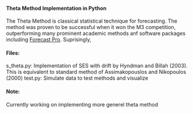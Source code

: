 #### Theta Method Implementation in Python
  The Theta Method is classical statistical technique for forecasting. The method was proven to be successful when it won the M3 competition, outperforming many prominent academic methods anf software packages including [Forecast Pro](www.forecastpro.com). 
  Suprisingly, 
  
#### Files:
  s_theta.py: Implementation of SES with drift by Hyndman and Billah (2003). This is equivalent to standard method of Assimakopouslos and Nikopoulos (2000)
  test.py: Simulate data to test methods and visualize 
  
#### Note:
  Currently working on implementing more generel theta method 

